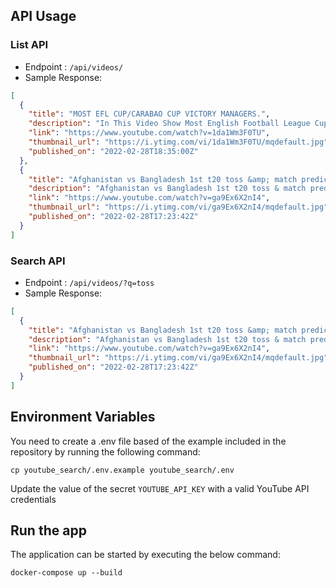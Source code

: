 ## API Usage

### List API
- Endpoint : `/api/videos/`
- Sample Response:
```json
[
  {
    "title": "MOST EFL CUP/CARABAO CUP VICTORY MANAGERS.",
    "description": "In This Video Show Most English Football League Cup/Carabao Cup Victory Managers. DON'T CLICK THIS ...",
    "link": "https://www.youtube.com/watch?v=1da1Wm3F0TU",
    "thumbnail_url": "https://i.ytimg.com/vi/1da1Wm3F0TU/mqdefault.jpg",
    "published_on": "2022-02-28T18:35:00Z"
  },
  {
    "title": "Afghanistan vs Bangladesh 1st t20 toss &amp; match prediction analysis",
    "description": "Afghanistan vs Bangladesh 1st t20 toss & match prediction analysis Sidra gaming cricket prediction share story in this video 1st ...",
    "link": "https://www.youtube.com/watch?v=ga9Ex6X2nI4",
    "thumbnail_url": "https://i.ytimg.com/vi/ga9Ex6X2nI4/mqdefault.jpg",
    "published_on": "2022-02-28T17:23:42Z"
  }
]
```


### Search API
- Endpoint : `/api/videos/?q=toss`
- Sample Response:
```json
[
  {
    "title": "Afghanistan vs Bangladesh 1st t20 toss &amp; match prediction analysis",
    "description": "Afghanistan vs Bangladesh 1st t20 toss & match prediction analysis Sidra gaming cricket prediction share story in this video 1st ...",
    "link": "https://www.youtube.com/watch?v=ga9Ex6X2nI4",
    "thumbnail_url": "https://i.ytimg.com/vi/ga9Ex6X2nI4/mqdefault.jpg",
    "published_on": "2022-02-28T17:23:42Z"
  }
]
```

## Environment Variables
You need to create a .env file based of the example included in the repository by running the following command:
```
cp youtube_search/.env.example youtube_search/.env
```

Update the value of the secret `YOUTUBE_API_KEY` with a valid YouTube API credentials

## Run the app
The application can be started by executing the below command:
```
docker-compose up --build
```

